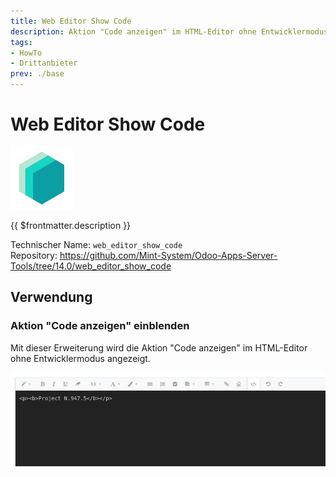 ```yaml
---
title: Web Editor Show Code
description: Aktion "Code anzeigen" im HTML-Editor ohne Entwicklermodus anzeigen.   
tags:
- HowTo
- Drittanbieter
prev: ./base
---
```

# Web Editor Show Code
![icon_oms_box](attachments/icons_odoo_mint_system.png)

{{ $frontmatter.description }}

Technischer Name: `web_editor_show_code`\
Repository: <https://github.com/Mint-System/Odoo-Apps-Server-Tools/tree/14.0/web_editor_show_code>

## Verwendung

### Aktion "Code anzeigen" einblenden

Mit dieser Erweiterung wird die Aktion "Code anzeigen" im HTML-Editor ohne Entwicklermodus angezeigt.

![](attachments/Web%20Editor%20Show%20Code.png)